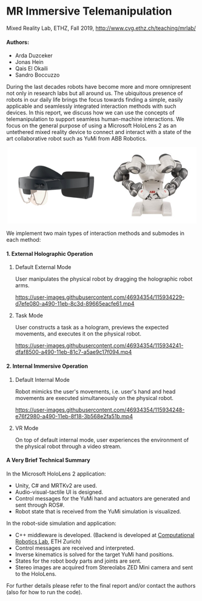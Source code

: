 # MR Immersive Telemanipulation
Mixed Reality Lab, ETHZ, Fall 2019, http://www.cvg.ethz.ch/teaching/mrlab/

#### Authors:
* Arda Duzceker
* Jonas Hein
* Qais El Okaili
* Sandro Boccuzzo

During the last decades robots have become more and more omnipresent not only in research labs but all around us. The ubiquitous presence of robots in our daily life brings the focus towards finding a simple, easily applicable and seamlessly integrated interaction methods with such devices. In this report, we discuss how
we can use the concepts of telemanipulation to support seamless human-machine interactions. We focus on the general purpose of using a Microsoft HoloLens 2 as an
untethered mixed reality device to connect and interact with a state of the art collaborative robot such as YuMi from ABB Robotics.

<p align="center">
  <img src="misc/hololens-yumi.png" width="500">
</p>

We implement two main types of interaction methods and submodes in each method:

#### 1. External Holographic Operation
   1. Default External Mode
   
       User manipulates the physical robot by dragging the holographic robot arms.
       
       https://user-images.githubusercontent.com/46934354/115934229-d7efe080-a490-11eb-8c3d-89665eacfe61.mp4
       
   2. Task Mode
   
      User constructs a task as a hologram, previews the expected movements, and executes it on the physical robot.
      
      https://user-images.githubusercontent.com/46934354/115934241-dfaf8500-a490-11eb-81c7-a5ae9c17f094.mp4


#### 2. Internal Immersive Operation
   1. Default Internal Mode
      
      Robot mimicks the user's movements, i.e. user's hand and head movements are executed simultaneously on the physical robot.
      
      https://user-images.githubusercontent.com/46934354/115934248-e76f2980-a490-11eb-8f18-3b568e2fa51b.mp4

   2. VR Mode

      On top of default internal mode, user experiences the environment of the physical robot through a video stream.


#### A Very Brief Technical Summary

In the Microsoft HoloLens 2 application:
* Unity, C# and MRTKv2 are used.
* Audio-visual-tactile UI is designed.
* Control messages for the YuMi hand and actuators are generated and sent through ROS#.
* Robot state that is received from the YuMi simulation is visualized.

In the robot-side simulation and application:
* C++ middleware is developed. (Backend is developed at [Computational Robotics Lab](http://crl.ethz.ch/), ETH Zurich)
* Control messages are received and interpreted.
* Inverse kinematics is solved for the target YuMi hand positions.
* States for the robot body parts and joints are sent.
* Stereo images are acquired from Stereolabs ZED Mini camera and sent to the HoloLens.

For further details please refer to the final report and/or contact the authors (also for how to run the code).
